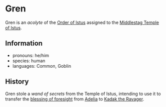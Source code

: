 # Gren

Gren is an _acolyte_ of the [Order of Istus](../order-of-istus.md) assigned to the [Middlestag Temple of Istus](../../../societies/esterfell-accord/edgewood/middlestag-temple-of-istus.md).

## Information

- pronouns: he/him
- species: human
- languages: Common, Goblin


## History

Gren stole a _wand of secrets_ from the Temple of Istus, intending to use it to transfer the [blessing of foresight](../../../supernatural-gifts/blessing-of-foresight.md) from [Adelia](adelia.md) to [Kadak the Ravager](../../../societies/esterfell-accord/citizenry/kadak-the-ravager.md).
